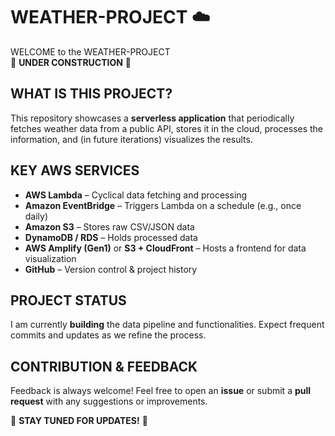 # WEATHER-PROJECT :cloud:

WELCOME to the WEATHER-PROJECT  
:construction: **UNDER CONSTRUCTION** :construction:

## WHAT IS THIS PROJECT?

This repository showcases a **serverless application** that periodically fetches weather data from a public API, stores it in the cloud, processes the information, and (in future iterations) visualizes the results.

## KEY AWS SERVICES

- **AWS Lambda** – Cyclical data fetching and processing
- **Amazon EventBridge** – Triggers Lambda on a schedule (e.g., once daily)
- **Amazon S3** – Stores raw CSV/JSON data
- **DynamoDB / RDS** – Holds processed data
- **AWS Amplify (Gen1)** or **S3 + CloudFront** – Hosts a frontend for data visualization
- **GitHub** – Version control & project history

## PROJECT STATUS

I am currently **building** the data pipeline and functionalities. Expect frequent commits and updates as we refine the process.

## CONTRIBUTION & FEEDBACK

Feedback is always welcome! Feel free to open an **issue** or submit a **pull request** with any suggestions or improvements.

:construction: **STAY TUNED FOR UPDATES!** :construction:
